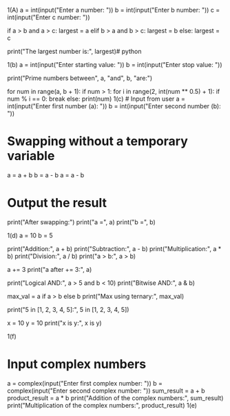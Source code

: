 1(A)
a = int(input("Enter a number: "))
b = int(input("Enter b number: "))
c = int(input("Enter c number: "))

if a > b and a > c:
    largest = a
elif b > a and b > c:
    largest = b
else:
    largest = c

print("The largest number is:", largest)# python


1(b)
a = int(input("Enter starting value: "))
b = int(input("Enter stop value: "))

print("Prime numbers between", a, "and", b, "are:")

for num in range(a, b + 1):
    if num > 1:
        for i in range(2, int(num ** 0.5) + 1):
            if num % i == 0:
                break
        else:
            print(num)
1(c)
      # Input from user
a = int(input("Enter first number (a): "))
b = int(input("Enter second number (b): "))

# Swapping without a temporary variable
a = a + b
b = a - b
a = a - b

# Output the result
print("After swapping:")
print("a =", a)
print("b =", b)

1(d)
a = 10
b = 5

print("Addition:", a + b)
print("Subtraction:", a - b)
print("Multiplication:", a * b)
print("Division:", a / b)
print("a > b:", a > b)

a += 3
print("a after += 3:", a)

print("Logical AND:", a > 5 and b < 10)
print("Bitwise AND:", a & b)

max_val = a if a > b else b
print("Max using ternary:", max_val)

print("5 in [1, 2, 3, 4, 5]:", 5 in [1, 2, 3, 4, 5])

x = 10
y = 10
print("x is y:", x is y)

1(f)
# Input complex numbers
a = complex(input("Enter first complex number: "))
b = complex(input("Enter second complex number: "))
sum_result = a + b
product_result = a * b
print("Addition of the complex numbers:", sum_result)
print("Multiplication of the complex numbers:", product_result)
1(e)
